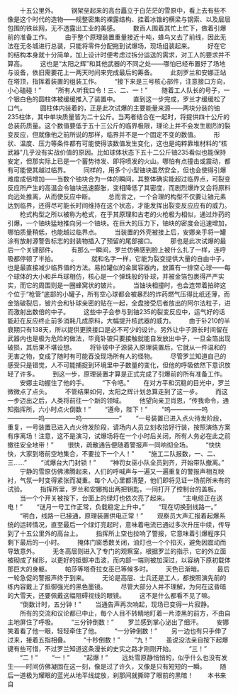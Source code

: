 　　十五公里外。
　　钢架垒起来的高台矗立于白茫茫的雪原中，看上去有些不像是这个时代的造物——规整密集的裸露结构、挂着冰锥的横梁与钢索、以及层层包围的铁丝网，无不透露出工业的美感。
　　数百人围着其忙上忙下，做着引爆前的准备工作。
　　由于整个原理装置重量接近十吨，蜂鸟又去了前线，因此无法在无冬城进行总装，只能将零件分配拖到试爆场，现场组装起来。
　　好在它的结构本身就十分简单，加上设计时便考虑过拆分运送的需求，对工人的要求并不算高。
　　这也是“太阳之辉”和其他武器的不同之处——哪怕已经布置好了场地与设备，依旧需要花上一两天时间来完成最后的筹备。
　　此刻罗兰和安娜正站在塔顶，指挥着装置的组装工作。
　　“接下来是三号核心部件，注意接口方向，小心磕碰！”
　　“所有人听我口令！三、二、一！”
　　随着工人队长的号子，一个银白色的圆柱体被缓缓推入了装置中。
　　直到这一步完成，罗兰才缓缓松了口气。
　　圆柱体内装着的，正是此次试爆的主要能量来源——两块分装的铀235柱体，其中单块质量皆为二十公斤。当两者结合在一起时，将提供四十公斤的总装药质量。这个数值要低于五十三公斤的临界极限，理论上并不会发生剧烈的裂变反应，但就像他之前所说的那样，临界并不是一个固定不变的数值。
　　形状、温度、压力等条件都有可能使得该数值发生变化，这也是纯粹靠堆材料的“核武器”几乎没有实战价值的原因。比如球体状态下五十二公斤铀235看似也能保持安定，但那实际上已是一个蓄势待发、即将喷发的火山。哪怕有点撞击或震动，都有可能使其越过临界。
　　同样的，用多个小型铀块虽然安全，但也会使得引爆难度成倍增加——当数个铀块合为一体的瞬间，其整体确实能超过临界点，可裂变反应所产生的高温会令铀块迅速膨胀，变相降低了其密度，而剧烈爆炸又会将原料向远处推离，从而使反应中断。
　　总而言之，一个合理的构型不仅要让铀元素达到临界，还得尽可能长时间维持在这个状态，才能发挥出裂变反应应有的威力。
　　枪式构型之所以被称为枪式，在于其原理和古老的火枪极为相似，通过炸药的引爆，一个铀块猛地推向另一个铀块。在巨大的压力下，铀块的密度会迅速增加，哪怕质量稍低，也能越过临界点。
　　当装置的外壳被接上后，安娜亲手将一罐涂有放射源警告标志的封装物插入了预留的尾部接口。
　　那也是此次试爆的最后一个关键部件。
　　有那么一瞬间，罗兰仿佛感到脸上被什么扎了一样，连呼吸都停顿了半拍。
　　。
　　就和名字一样，它能为裂变提供大量的自由中子，也是最直接减少临界值的方法。易拉罐似的金属容器内，放置有一排空心球——每个球体的大小和乒乓球相仿，核心是一个弹珠般的钋球，并被金箔包裹得严严实实，而它的周围则是一圈蜂窝状的铍片。
　　当铀块相撞时，也会连带着拍碎这个位于“枪管”底部的小罐子，所有空心球都会被暴烈的炸药燃气压得比纸还薄，而金箔破裂后，铍片会和钋球亲密的贴在一起，全盘接受后者放出的阿尔法粒子，进而激射出数倍的中子。
　　这些中子会参与到铀235的裂变反应中，运气好的话能赶在反应终止前多消耗几成原料，大幅提升核武器的威力。
　　由于钋210的半衰期只有138天，所以提供更换接口是必不可少的设计。另外让中子源长时间留在武器内也是极为危险的做法，毕竟钋铍只要接触就能自发放出中子，一旦金箔出现破损，其后果不堪设想。
　　将钋铍中子源装入原理装置后，它就从一件温和的无害之物，变成了随时有可能吞没现场所有人的怪物。
　　尽管罗兰知道自己的感受只是错觉，人不可能捕捉到环境里中子数量的变化，但他的呼吸依然下意识放轻了许多。
　　到这一步，原理装置才算是正式完成了引爆前的所有准备工作。
　　安娜主动握住了他的手。
　　“下令吧。”
　　在对方平和沉稳的目光中，罗兰微微点了点头。
　　不管结果如何，太阳之辉计划总算走到了这一步。
　　而这一步迈出之后，人类将前往一个新的领域。
　　他望向亲卫肖恩，“传我命令，通知指挥所，六小时点火倒数！”
　　“遵命，陛下！”
　　“呜—————呜—————呜—————呜——————”
　　“一号装置已进入点火待发阶段，重复，一号装置已进入点火待发阶段，请场内人员立刻收拾好行装，按照演练方案有序离场！注意，这不是演习，试爆场将在一个小时后关闭，所有人务必在此之前撤往安全地带！”
　　很快，疏散通告便随着警报声一同响彻全场。
　　“快快快，大家到塔前空地集合，不要拉下一个人！”
　　“施工二队报数，一、二、三……”
　　“试爆台大门封锁！”
　　“神罚女巫小队全员到齐，开始带队撤离。”
　　宁静的雪原仿佛沸腾起来，人们的呼喊声与一遍又一遍重复的警报声相互映衬，气氛一时变得紧张而凝重。每个人心里都清楚，他们即将见证一场前所未有的试验。
　　指挥所里，罗兰和安娜掏出两把钥匙，一同打开了控制台的盖板。
　　当一个个开关被按下，台面上的绿灯也依次亮了起来。
　　“主电缆正在送电！”
　　“谜月一号工作正常，负载稳定上升中。”
　　“现在切换到线路一。”
　　“明白，线路一已接通，原理装置供电正常！”
　　观察员大声汇报着起爆系统的运转情况，直至最后一个绿灯亮起时，意味着电流已通过多次升压中续，传导到了十五公里外的高台上。
　　指挥所上空也拉响了警报，它意味着引爆程序只剩下最后的一小时。
　　掩体门窗悉数关闭，油灯也一个个掐灭，避免因震动而导致意外。
　　无冬高层则进入了专门的观察室，根据罗兰的指示，它的外立面被砌成了梯形，以更好的抵御冲击波，而内部一端则被加深过，以容纳下原初载体那巨大的身躯。
　　帕莎等塔奇拉女巫已等候多时。
　　天色已渐暗。
　　最后一轮急促的警报声终于到来。
　　无论是高层、士兵还是工人，都按照演先前的练内容戴上了抵御强光的黑色墨镜。
　　尽管大部分人并不理解，为何在这昏暗的大雪天，还要佩戴这幅阻碍视线的眼镜。
　　这不是什么都看不见了嘛。
　　“倒数计时，五分钟！”
　　当通告声再次响起，现场已变得一片寂静。
　　所有的交流和议论都已中止，每个人目不转睛地盯着一片漆黑的前方，不由自主地屏住了呼吸。
　　“三分钟倒数！”
　　罗兰感到掌心泌出了细汗。
　　安娜笑着看了他一眼，轻轻牵住了他。
　　“一分钟倒数！”
　　另一边也有只手伸了过来，接着五指相叠。
　　“十秒倒数！”
　　“九！”
　　虽说没法亲自按下起爆键有些可惜，不过罗兰知道这条漫长的史实之路才刚刚开始。
　　“三！”
　　“二！”
　　“一！”
　　“起爆！”
　　远处雪原静悄悄的，似乎什么也没有发生——时间仿佛凝固在这一刻，像是过了许久，又像是只有短短的一瞬。
　　随后一道极为耀眼的蓝光从地平线绽放，刹那间就撕碎了眼前的黑暗！
　　本书来自